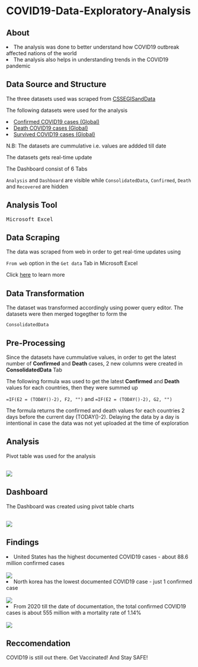 <h1>COVID19-Data-Exploratory-Analysis</h1>
<h2>About</h2>
<li>The analysis was done to better understand how COVID19 outbreak affected nations of the world</li>
<li>The analysis also helps in understanding trends in the COVID19 pandemic</li>
<h2>Data Source and Structure</h2>
<p>The three datasets used was scraped from <a href = "https://github.com/CSSEGISandData/COVID-19/tree/master/csse_covid_19_data/csse_covid_19_time_series">CSSEGISandData</a>
<p>The following datasets were used for the analysis</p>
<li><a href = "https://github.com/CSSEGISandData/COVID-19/blob/master/csse_covid_19_data/csse_covid_19_time_series/time_series_covid19_confirmed_global.csv">Confirmed COVID19 cases (Global)</a></li>
<li><a href = "https://github.com/CSSEGISandData/COVID-19/blob/master/csse_covid_19_data/csse_covid_19_time_series/time_series_covid19_deaths_global.csv">Death COVID19 cases (Global)</a></li>
<li><a href = "https://github.com/CSSEGISandData/COVID-19/blob/master/csse_covid_19_data/csse_covid_19_time_series/time_series_covid19_recovered_global.csv">Survived COVID19 cases (Global)</a></li>
<p>N.B: The datasets are cummulative i.e. values are addded till date</p>
<p>The datasets gets real-time update</p>
<p>The Dashboard consist of 6 Tabs 
  
   ```Analysis``` and ```Dashboard``` are visible while  ```ConsolidatedData```, ```Confirmed```, ```Death``` and ```Recovered``` are hidden

<h2>Analysis Tool</h2>
<pre>Microsoft Excel</pre>

<h2>Data Scraping</h2>
<p>The data was scraped from web in order to get real-time updates using 

  
 ```From web``` option in the ```Get data``` Tab in Microsoft Excel
<p>Click <a href = "https://support.microsoft.com/en-us/office/import-data-from-the-web-b13eed81-33fe-410d-9247-1747269c28e4">here</a> to learn more</p>
  
<h2>Data Transformation</h2>
<p>The dataset was transformed accordingly using power query editor. The datasets were then merged togegther to form the 

```ConsolidatedData``` 

<h2>Pre-Processing</h2>
<p>Since the datasets have cummulative values, in order to get the latest number of <strong>Confirmed</strong> and <strong>Death</strong> cases, 2 new columns were created in <strong>ConsolidatedData</strong> Tab</p>

<p>The following formula was used to get the latest <strong>Confirmed</strong> and <strong>Death</strong> values for each countries, then they were summed up</p>

```=IF(E2 = (TODAY()-2), F2, "")``` and ```=IF(E2 = (TODAY()-2), G2, "")```
<p>The formula returns the confirmed and death values for each countries 2 days before the current day (TODAY()-2). Delaying the data by a day is intentional in case the data was not yet uploaded at the time of exploration</p>

<h2>Analysis</h2>
<p>Pivot table was used for the analysis</p>
</br>
<img src="https://user-images.githubusercontent.com/82924138/178895672-91b60064-2f36-4f52-bae2-bcd7d7e0fe8c.png"/>


<h2>Dashboard</h2>

<p>The Dashboard was created using pivot table charts</p>
</br>
<img src = "https://user-images.githubusercontent.com/82924138/178895793-4e1567eb-1383-464b-8ec3-56a60232be4c.png">


<h2>Findings</h2>

<li>United States has the highest documented COVID19 cases - about 88.6 million confirmed cases</li>
</br>
<img src = "https://user-images.githubusercontent.com/82924138/178304891-8cd8e4dc-7f33-48a0-9658-5014131160cb.png">

<li>North korea has the lowest documented COVID19 case - just 1 confirmed case</li>
</br>
<img src = "https://user-images.githubusercontent.com/82924138/178305638-a24a287a-7ce7-4e5e-87a7-bb8fe5b110b9.png">

<li>From 2020 till the date of documentation, the total confirmed COVID19 cases is about 555 million with a mortality rate of 1.14%</li>
</br>
<img src = "https://user-images.githubusercontent.com/82924138/178306529-4698dd74-29e9-47e1-a668-0eebb1371912.png">

<h2>Reccomendation</h2>
<p>COVID19 is still out there. Get Vaccinated! And Stay SAFE!</p>
